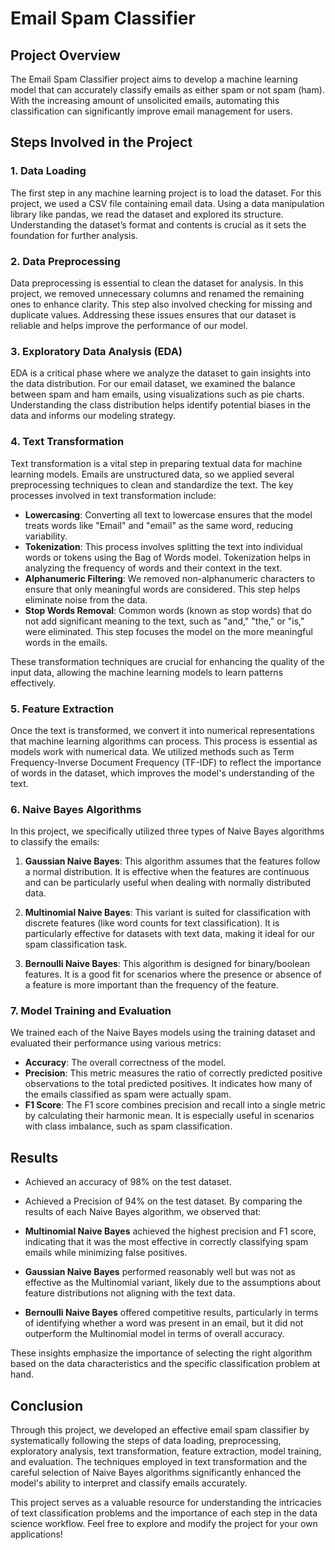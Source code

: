 # Email Spam Classifier

## Project Overview
The Email Spam Classifier project aims to develop a machine learning model that can accurately classify emails as either spam or not spam (ham). With the increasing amount of unsolicited emails, automating this classification can significantly improve email management for users.

## Steps Involved in the Project

### 1. Data Loading
The first step in any machine learning project is to load the dataset. For this project, we used a CSV file containing email data. Using a data manipulation library like pandas, we read the dataset and explored its structure. Understanding the dataset’s format and contents is crucial as it sets the foundation for further analysis.

### 2. Data Preprocessing
Data preprocessing is essential to clean the dataset for analysis. In this project, we removed unnecessary columns and renamed the remaining ones to enhance clarity. This step also involved checking for missing and duplicate values. Addressing these issues ensures that our dataset is reliable and helps improve the performance of our model.

### 3. Exploratory Data Analysis (EDA)
EDA is a critical phase where we analyze the dataset to gain insights into the data distribution. For our email dataset, we examined the balance between spam and ham emails, using visualizations such as pie charts. Understanding the class distribution helps identify potential biases in the data and informs our modeling strategy.

### 4. Text Transformation
Text transformation is a vital step in preparing textual data for machine learning models. Emails are unstructured data, so we applied several preprocessing techniques to clean and standardize the text. The key processes involved in text transformation include:

- **Lowercasing**: Converting all text to lowercase ensures that the model treats words like "Email" and "email" as the same word, reducing variability.
- **Tokenization**: This process involves splitting the text into individual words or tokens using the Bag of Words model. Tokenization helps in analyzing the frequency of words and their context in the text.
- **Alphanumeric Filtering**: We removed non-alphanumeric characters to ensure that only meaningful words are considered. This step helps eliminate noise from the data.
- **Stop Words Removal**: Common words (known as stop words) that do not add significant meaning to the text, such as "and," "the," or "is," were eliminated. This step focuses the model on the more meaningful words in the emails.

These transformation techniques are crucial for enhancing the quality of the input data, allowing the machine learning models to learn patterns effectively.

### 5. Feature Extraction
Once the text is transformed, we convert it into numerical representations that machine learning algorithms can process. This process is essential as models work with numerical data. We utilized methods such as Term Frequency-Inverse Document Frequency (TF-IDF) to reflect the importance of words in the dataset, which improves the model's understanding of the text.

### 6. Naive Bayes Algorithms
In this project, we specifically utilized three types of Naive Bayes algorithms to classify the emails: 

1. **Gaussian Naive Bayes**: This algorithm assumes that the features follow a normal distribution. It is effective when the features are continuous and can be particularly useful when dealing with normally distributed data.

2. **Multinomial Naive Bayes**: This variant is suited for classification with discrete features (like word counts for text classification). It is particularly effective for datasets with text data, making it ideal for our spam classification task.

3. **Bernoulli Naive Bayes**: This algorithm is designed for binary/boolean features. It is a good fit for scenarios where the presence or absence of a feature is more important than the frequency of the feature.

### 7. Model Training and Evaluation
We trained each of the Naive Bayes models using the training dataset and evaluated their performance using various metrics:

- **Accuracy**: The overall correctness of the model.
- **Precision**: This metric measures the ratio of correctly predicted positive observations to the total predicted positives. It indicates how many of the emails classified as spam were actually spam.
- **F1 Score**: The F1 score combines precision and recall into a single metric by calculating their harmonic mean. It is especially useful in scenarios with class imbalance, such as spam classification.

## Results
- Achieved an accuracy of 98% on the test dataset.
- Achieved a Precision of 94% on the test dataset.
By comparing the results of each Naive Bayes algorithm, we observed that:

- **Multinomial Naive Bayes** achieved the highest precision and F1 score, indicating that it was the most effective in correctly classifying spam emails while minimizing false positives.
- **Gaussian Naive Bayes** performed reasonably well but was not as effective as the Multinomial variant, likely due to the assumptions about feature distributions not aligning with the text data.
- **Bernoulli Naive Bayes** offered competitive results, particularly in terms of identifying whether a word was present in an email, but it did not outperform the Multinomial model in terms of overall accuracy.

These insights emphasize the importance of selecting the right algorithm based on the data characteristics and the specific classification problem at hand.

## Conclusion
Through this project, we developed an effective email spam classifier by systematically following the steps of data loading, preprocessing, exploratory analysis, text transformation, feature extraction, model training, and evaluation. The techniques employed in text transformation and the careful selection of Naive Bayes algorithms significantly enhanced the model's ability to interpret and classify emails accurately.

This project serves as a valuable resource for understanding the intricacies of text classification problems and the importance of each step in the data science workflow. Feel free to explore and modify the project for your own applications!
